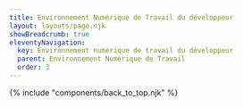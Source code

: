 ```yaml
---
title: Environnement Numérique de Travail du développeur
layout: layouts/page.njk
showBreadcrumb: true
eleventyNavigation:
  key: Environnement numérique de travail du développeur
  parent: Environnement Numérique de Travail
  order: 3
---
```





{% include "components/back_to_top.njk" %}